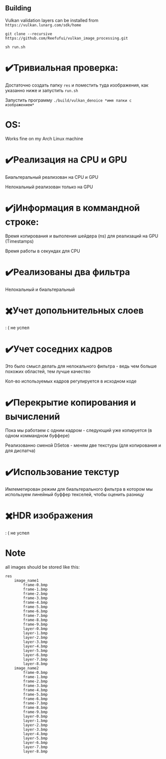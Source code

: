 
## Building

Vulkan validation layers can be installed from `https://vulkan.lunarg.com/sdk/home`

`git clone --recursive https://github.com/Reefufui/vulkan_image_processing.git`

`sh run.sh`


# ✔️Тривиальная проверка:

Достаточно создать папку `res` и поместить туда изображения, как указанно ниже и запустить `run.sh`

Запустить программу `./build/vulkan_denoice *имя папки с изображением*`

# ОS:

Works fine on my Arch Linux machine

# ✔️Реализация на CPU и GPU

Биальтеральный реализован на CPU и GPU

Нелокальный реализован только на GPU

# ✔️jИнформация в коммандной строке:

Время копирования и выполения шейдера (ns) для реализаций на GPU (Timestamps)

Время работы в секундах для CPU

# ✔️Реализованы два фильтра

Нелокальный и биальтеральный

# ✖️Учет допольнительных слоев

: ( не успел

# ✔️Учет соседних кадров

Это было смысл делать для нелокального фильтра - ведь чем больше похожих областей, тем лучше качество

Кол-во используемых кадров регулируется в исходном коде

# ✔️Перекрытие копирования и вычислений

Пока мы работаем с одним кадром - следующий уже копируется (в одном коммандном буффере)

Реализованно сменой DSetов - меням две текстуры (для копирования и для диспатча)

# ✔️Использование текстур

Имлеметирован режим для биальтерального фильтра в котором мы используем линейный буффер текселей, чтобы оценить разницу

# ✖️HDR изображения

: ( не успел

# Note
all images should be stored like this:

```
res
    image_name1
        frame-0.bmp
        frame-1.bmp
        frame-2.bmp
        frame-3.bmp
        frame-4.bmp
        frame-5.bmp
        frame-6.bmp
        frame-7.bmp
        frame-8.bmp
        frame-9.bmp
        layer-0.bmp
        layer-1.bmp
        layer-2.bmp
        layer-3.bmp
        layer-4.bmp
        layer-5.bmp
        layer-6.bmp
        layer-7.bmp
        layer-8.bmp
    image_name2
        frame-0.bmp
        frame-1.bmp
        frame-2.bmp
        frame-3.bmp
        frame-4.bmp
        frame-5.bmp
        frame-6.bmp
        frame-7.bmp
        frame-8.bmp
        frame-9.bmp
        layer-0.bmp
        layer-1.bmp
        layer-2.bmp
        layer-3.bmp
        layer-4.bmp
        layer-5.bmp
        layer-6.bmp
        layer-7.bmp
        layer-8.bmp
```

